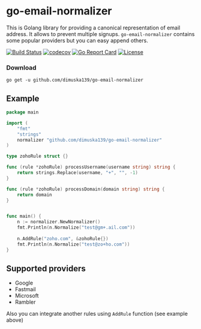 # go-email-normalizer

This is Golang library for providing a canonical representation of email address. It allows
to prevent multiple signups. `go-email-normalizer` contains some popular providers but you can easy append others.

[![Build Status](https://travis-ci.org/dimuska139/go-email-normalizer.svg?branch=master)](https://travis-ci.org/dimuska139/go-email-normalizer)
[![codecov](https://codecov.io/gh/dimuska139/go-email-normalizer/branch/master/graph/badge.svg)](https://codecov.io/gh/dimuska139/go-email-normalizer)
[![Go Report Card](https://goreportcard.com/badge/github.com/dimuska139/go-email-normalizer)](https://goreportcard.com/report/github.com/dimuska139/go-email-normalizer)
[![License](https://img.shields.io/github/license/mashape/apistatus.svg)](https://github.com/dimuska139/go-email-normalizer/blob/master/LICENSE)

### Download

```shell
go get -u github.com/dimuska139/go-email-normalizer
```

## Example

```go
package main

import (
	"fmt"
	"strings"
    normalizer "github.com/dimuska139/go-email-normalizer"
)

type zohoRule struct {}

func (rule *zohoRule) processUsername(username string) string {
	return strings.Replace(username, "+", "", -1)
}

func (rule *zohoRule) processDomain(domain string) string {
	return domain
}


func main() {
	n := normalizer.NewNormalizer()
	fmt.Println(n.Normalize("test@gm+.ail.com"))
	
	n.AddRule("zoho.com", &zohoRule{})
	fmt.Println(n.Normalize("test@zo+ho.com"))
}
```


## Supported providers

* Google
* Fastmail
* Microsoft
* Rambler

Also you can integrate another rules using `AddRule` function (see example above)